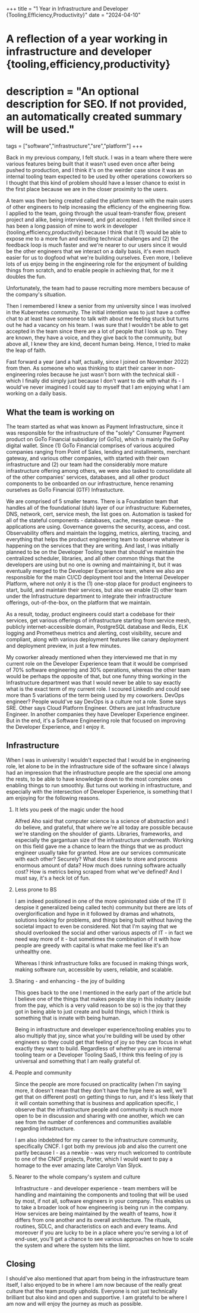 +++
title = "1 Year in Infrastructure and Developer {Tooling,Efficiency,Productivity}"
date = "2024-04-10"

#
# A reflection of a year working in infrastructure and developer {tooling,efficiency,productivity}
#
# description = "An optional description for SEO. If not provided, an automatically created summary will be used."

tags = ["software","infrastructure","sre","platform"]
+++

Back in my previous company, I felt stuck. I was in a team where there were various features being built that it wasn't used even once after being pushed to production, and I think it's on the weirder case since it was an internal tooling team expected to be used by other operations coworkers so I thought that this kind of problem should have a lesser chance to exist in the first place because we are in the closer proximity to the users. 

A team was then being created called the platform team with the main users of other engineers to help increasing the efficiency of the engineering flow. I applied to the team, going through the usual team-transfer flow, present project and alike, being interviewed, and got accepted. I felt thrilled since it has been a long passion of mine to work in developer {tooling,efficiency,productivity} because I think that it (1) would be able to expose me to a more fun and exciting technical challenges and (2) the feedback loop is much faster and we're nearer to our users since it would be the other engineers that we interact on a daily basis, it's even much easier for us to dogfood what we're building ourselves. Even more, I believe lots of us enjoy being in the engineering role for the enjoyment of building things from scratch, and to enable people in achieving that, for me it doubles the fun. 

Unfortunately, the team had to pause recruiting more members because of the company's situation. 

Then I remembered I knew a senior from my university since I was involved in the Kubernetes community. The initial intention was to just have a coffee chat to at least have someone to talk with about me feeling stuck but turns out he had a vacancy on his team. I was sure that I wouldn't be able to get accepted in the team since there are a lot of people that I look up to. They are known, they have a voice, and they give back to the community, but above all, I knew they are kind, decent human being. Hence, I tried to make the leap of faith.

Fast forward a year (and a half, actually, since I joined on November 2022) from then. As someone who was thinking to start their career in non-engineering roles because he just wasn't born with the technical skill - which I finally did simply just because I don't want to die with what ifs - I would've never imagined I could say to myself that I am enjoying what I am working on a daily basis.

## What the team is working on
The team started as what was known as Payment Infrastructure, since it was responsible for the infrastructure of the "solely" Consumer Payment product on GoTo Financial subsidiary (of GoTo), which is mainly the GoPay digital wallet. Since (1) GoTo Financial comprises of various acquired companies ranging from Point of Sales, lending and installments, merchant gateway, and various other companies, with started with their own infrastructure and (2) our team had the considerably more mature infrastructure offering among others, we were also tasked to consolidate all of the other companies' services, databases, and all other product components to be onboarded on our infrastructure, hence renaming ourselves as GoTo Financial (GTF) Infrastucture.

We are comprised of 5 smaller teams. There is a Foundation team that handles all of the foundational (duh) layer of our infrastructure: Kubernetes, DNS, network, cert, service mesh, the list goes on. Automation is tasked for all of the stateful components - databases, cache, message queue - the applications are using. Governance governs the security, access, and cost. Observability offers and maintain the logging, metrics, alerting, tracing, and everything that helps the product engineering team to observe whatever is happening on the services that they are writing. And last, I was initially planned to be on the Developer Tooling team that should've maintain the centralized scheduler, libraries, and all other common things that the developers are using but no one is owning and maintaining it, but it was eventually merged to the Developer Experience team, where we also are responsible for the main CI/CD deployment tool and the Internal Developer Platform, where not only it is the (1) one-stop place for product engineers to start, build, and maintain their services, but also we enable (2) other team under the Infrastructure department to integrate their infrastructure offerings, out-of-the-box, on the platform that we maintain.

As a result, today, product engineers could start a codebase for their services, get various offerings of infrastructure starting from service mesh, publicly internet-accessible domain, PostgreSQL database and Redis, ELK logging and Prometheus metrics and alerting, cost visibility, secure and compliant, along with various deployment features like canary deployment and deployment preview, in just a few minutes.

My coworker already mentioned when they interviewed me that in my current role on the Developer Experience team that it would be comprised of 70% software engineering and 30% operations, whereas the other team would be perhaps the opposite of that, but one funny thing working in the Infrastructure department was that I would never be able to say exactly what is the exact term of my current role. I scoured LinkedIn and could see more than 5 variations of the term being used by my coworkers. DevOps engineer? People would've say DevOps is a culture not a role. Some says SRE. Other says Cloud Platform Engineer. Others are just Infrastructure Engineer. In another companies they have Developer Experience engineer. But in the end, it's a Software Engineering role that focused on improving the Developer Experience, and I enjoy it. 

## Infrastructure
When I was in university I wouldn't expected that I would be in engineering role, let alone to be in the infrastructure side of the software since I always had an impression that the infrastructure people are the special one among the rests, to be able to have knowledge down to the most complex ones enabling things to run smoothly. But turns out working in infrastructure, and especially with the intersection of Developer Experience, is something that I am enjoying for the following reasons.

1.  It lets you peek of the magic under the hood

    Alfred Aho said that computer science is a science of abstraction and I do believe, and grateful, that where we're all today are possible because we're standing on the shoulder of giants. Libraries, frameworks, and especially the gargantuan size of the infrastructure underneath. Working on this field gave me a chance to learn the things that we as product engineer usually take for granted. How are our services communicate with each other? Securely? What does it take to store and process enormous amount of data? How much does running software actually cost? How is metrics being scraped from what we've defined? And I must say, it's a heck lot of fun.

2.  Less prone to BS

    I am indeed positioned in one of the more opinionated side of the IT (I despise it generalized being called tech) community but there are lots of overglorification and hype in it followed by dramas and whatnots, solutions looking for problems, and things being built without having the societal impact to even be considered. Not that I'm saying that we should overlooked the social and other various aspects of IT - in fact we need way more of it - but sometimes the combination of it with how people are greedy with capital is what make me feel like it's an unhealthy one. 

    Whereas I think infrastructure folks are focused in making things work, making software run, accessible by users, reliable, and scalable. 

3.  Sharing - and enhancing - the joy of building

    This goes back to the one I mentioned in the early part of the article but I believe one of the things that makes people stay in this industry (aside from the pay, which is a very valid reason to be so) is the joy that they got in being able to just create and build things, which I think is something that is innate with being human.

    Being in infrastructure and developer experience/tooling enables you to also multiply that joy, since what you're building will be used by other engineers so they could get that feeling of joy so they can focus in what exactly they want to build. Regardless of whether you are in internal tooling team or a Developer Tooling SaaS, I think this feeling of joy is universal and something that I am really grateful of. 

4.  People and community

    Since the people are more focused on practicality (when I'm saying more, it doesn't mean that they don't have the hype here as well, we'll get that on different post) on getting things to run, and it's less likely that it will contain something that is business and application specific, I observe that the infrastructure people and community is much more open to be in discussion and sharing with one another, which we can see from the number of conferences and communities available regarding infrastructure. 

    I am also inbdebted for my career to the infrastructure community, specifically CNCF. I got both my previous job and also the current one partly because I - as a newbie - was very much welcomed to contribute to one of the CNCF projects, Porter, which I would want to pay a homage to the ever amazing late Carolyn Van Slyck. 

5.  Nearer to the whole company's system and culture

    Infrastructure - and developer experience - team members will be handling and maintaining the components and tooling that will be used by most, if not all, software engineers in your company. This enables us to take a broader look of how engineering is being run in the company. How services are being maintained by the wealth of teams, how it differs from one another and its overall architecture. The rituals, routines, SDLC, and characteristics on each and every teams. And moreover if you are lucky to be in a place where you're serving a lot of end-user, you'll get a chance to see various approaches on how to scale the system and where the system hits the liimt.


## Closing
I should've also mentioned that apart from being in the infrastructure team itself, I also enjoyed to be in where I am now because of the really great culture that the team proudly upholds. Everyone is not just technically brilliant but also kind and open and supportive. I am grateful to be where I am now and will enjoy the journey as much as possible.
